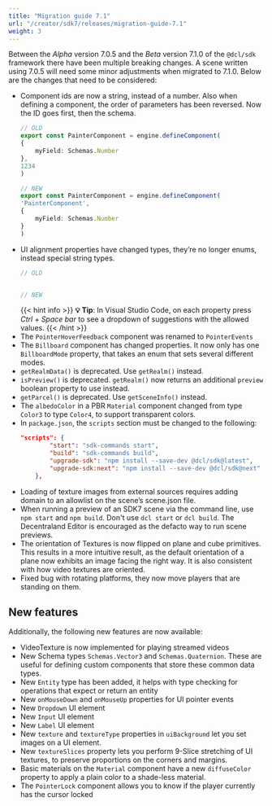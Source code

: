```yaml
---
title: "Migration guide 7.1"
url: "/creator/sdk7/releases/migration-guide-7.1"
weight: 3
---
```



Between the _Alpha_ version 7.0.5 and the _Beta_ version 7.1.0 of the `@dcl/sdk` framework there have been multiple breaking changes. A scene written using 7.0.5 will need some minor adjustments when migrated to 7.1.0. Below are the changes that need to be considered:


- Component ids are now a string, instead of a number. Also when defining a component, the order of parameters has been reversed. Now the ID goes first, then the schema.
	```ts
	// OLD
	export const PainterComponent = engine.defineComponent(
	{
		myField: Schemas.Number
	},
	1234
	)

	// NEW
	export const PainterComponent = engine.defineComponent(
	'PainterComponent',
	{
		myField: Schemas.Number
	}
	)
	```
- UI alignment properties have changed types, they’re no longer enums, instead special string types.
	```ts
	// OLD


	// NEW

	```
	{{< hint info >}}
	**💡 Tip**:  In Visual Studio Code, on each property press _Ctrl + Space bar_ to see a dropdown of suggestions with the allowed values.
	{{< /hint >}}
- The `PointerHoverFeedback` component was renamed to `PointerEvents`
- The `Billboard` component has changed properties. It now only has one `BillboardMode` property, that takes an enum that sets several different modes.
- `getRealmData()` is deprecated. Use `getRealm()` instead.
- `isPreview()` is deprecated. `getRealm()` now returns an additional `preview` boolean property to use instead.
- `getParcel()` is deprecated. Use `getSceneInfo()`  instead.
- The `albedoColor` in a PBR `Material` component changed from type `Color3` to type `Color4`, to support transparent colors.
- In `package.json`, the `scripts` section must be changed to the following: 
	```json
	"scripts": {
			"start": "sdk-commands start",
			"build": "sdk-commands build",
			"upgrade-sdk": "npm install --save-dev @dcl/sdk@latest",
			"upgrade-sdk:next": "npm install --save-dev @dcl/sdk@next"
		},
	```
- Loading of texture images from external sources requires adding domain to an allowlist on the scene’s scene.json file. <SNIPPET>
- When running a preview of an SDK7 scene via the command line, use `npm start` and `npm build`. Don't use `dcl start` or `dcl build`. The Decentraland Editor is encouraged as the defacto way to run scene previews.
- The orientation of Textures is now flipped on plane and cube primitives. This results in a more intuitive result, as the default orientation of a plane now exhibits an image facing the right way. It is also consistent with how video textures are oriented.
- Fixed bug with rotating platforms, they now move players that are standing on them.



## New features

Additionally, the following new features are now available:

- VideoTexture is now implemented for playing streamed videos
- New Schema types `Schemas.Vector3` and `Schemas.Quaternion`. These are useful for defining custom components that store these common data types.
- New `Entity` type has been added, it helps with type checking for operations that expect or return an entity
- New `onMouseDown` and `onMouseUp` properties for UI pointer events
- New `Dropdown` UI element
- New `Input` UI element
- New `Label` UI element
- New `texture` and `textureType` properties in `uiBackground` let you set images on a UI element.
- New `textureSlices` property lets you perform 9-Slice stretching of UI textures, to preserve proportions on the corners and margins.
- Basic materials on the `Material` component have a new `diffuseColor` property to apply a plain color to a shade-less material.
- The `PointerLock` component allows you to know if the player currently has the cursor locked
